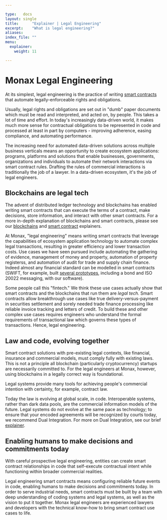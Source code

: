 ```yaml
---

type:   docs
layout: single
title:      "Explainer | Legal Engineering"
excerpt:    "What is legal engineering?"
aliases:
index_file: ""
menu:
  explainer:
    weight: 11

---
```


# Monax Legal Engineering

At its simplest, legal engineering is the practice of writing [smart contracts](/explainers/smart_contracts/) that automate legally-enforceable rights and obligations. 

Usually, legal rights and obligations are set out in "dumb" paper documents which must be read and interpreted, and acted on, by people. This takes a lot of time and effort. In today's increasingly data-driven world, it makes much more sense for contractual obligations to be represented in code and processed at least in part by computers - improving adherence, easing compliance, and automating performance. 

The increasing need for automated data-driven solutions across multiple business verticals means an opportunity to create ecosystem applications: programs, platforms and solutions that enable businesses, governments, organizations and individuals to automate their network interactions via smart contract rules. Drafting the rules of commercial interactions is traditionally the job of a lawyer. In a data-driven ecosystem, it's the job of legal engineers.

## Blockchains are legal tech

The advent of distributed ledger technology and blockchains has enabled writing smart contracts that can execute the terms of a contract, make decisions, store information, and interact with other smart contracts. For a more in-depth explanation of blockchains and smart contracts, please see our [blockchains](/explainers/blockchains/) and [smart contract](/explainers/smart_contracts/) explainers.

At Monax, "legal engineering" means writing smart contracts that leverage the capabilities of ecosystem application technology to automate complex legal transactions, resulting in greater efficiency and lower transaction costs. Use cases we have seen pursued include automating the gathering of evidence, management of money and property, automation of property registerss, and automation of audit for trade and supply chain finance. Indeed almost any financial standard can be modelled in smart contracts (SWIFT, for example, built [several prototypes](https://www.swift.com/insights/press-releases/swift-examines-application-of-financial-business-standards-to-distributed-ledger-technology-and-smart-contracts), including a bond and ISO 20022 messaging, with our software).

Some people call this "fintech." We think these use cases actually show that smart contracts and the blockchains that run them are _legal tech._ Smart contracts allow breakthrough use cases like true delivery-versus-payment in securities settlement and sorely needed trade finance processing like reliable invoice tracking and letters of credit. To build these and other complex use cases requires engineers who understand the formal requirements of transactional law which governs these types of transactions. Hence, legal engineering. 

## Law and code, evolving together

Smart contract solutions with pre-existing legal contexts, like financial, insurance and commercial models, must comply fully with existing laws. This is not a principle all blockchain (particularly cryptocurrency) startups are necessarily committed to. For the legal engineers at Monax, however, using blockchains in a legally correct way is foundational. 

Legal systems provide many tools for achieving people's commercial intention with certainty, for example, contract law. 

Today the law is evolving at global scale, in code. Interoperable systems, rather than dark data pools, are the commercial information models of the future. Legal systems do not evolve at the same pace as technology; to ensure that your encoded agreements will be recognized by courts today, we recommend Dual Integration. For more on Dual Integration, see our brief [explainer](/explainers/dual_integration/).	

## Enabling humans to make decisions and commitments today

With careful prospective legal engineering, entities can create smart contract relationships in code that self-execute contractual intent while functioning within broader commercial realities. 

Legal engineering smart contracts means configuring reliable future events in code, enabling humans to make decisions and commitments today. In order to serve industrial needs, smart contracts must be built by a team with deep understanding of coding systems and legal systems, as well as the vision to put it together. Monax legal engineers are experienced lawyers and developers with the technical know-how to bring smart contract use cases to life. 
 

